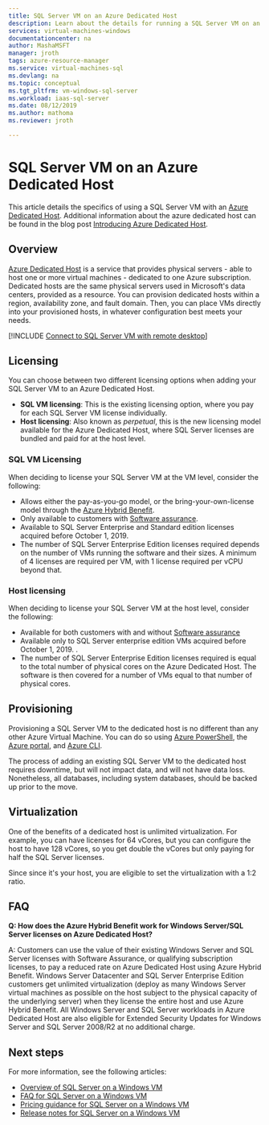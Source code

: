 ```yaml
---
title: SQL Server VM on an Azure Dedicated Host 
description: Learn about the details for running a SQL Server VM on an Azure Dedicated Host. 
services: virtual-machines-windows
documentationcenter: na
author: MashaMSFT
manager: jroth
tags: azure-resource-manager
ms.service: virtual-machines-sql
ms.devlang: na
ms.topic: conceptual
ms.tgt_pltfrm: vm-windows-sql-server
ms.workload: iaas-sql-server
ms.date: 08/12/2019
ms.author: mathoma
ms.reviewer: jroth

---
```

# SQL Server VM on an Azure Dedicated Host 

This article details the specifics of using a SQL Server VM with an [Azure Dedicated Host](/azure/virtual-machines/windows/dedicated-hosts). Additional information about the azure dedicated host can be found in the blog post [Introducing Azure Dedicated Host](https://azure.microsoft.com/en-us/blog/introducing-azure-dedicated-host/). 

## Overview
[Azure Dedicated Host](/azure/virtual-machines/windows/dedicated-hosts) is a service that provides physical servers - able to host one or more virtual machines - dedicated to one Azure subscription. Dedicated hosts are the same physical servers used in Microsoft's data centers, provided as a resource. You can provision dedicated hosts within a region, availability zone, and fault domain. Then, you can place VMs directly into your provisioned hosts, in whatever configuration best meets your needs.


[!INCLUDE [Connect to SQL Server VM with remote desktop](../../../../includes/virtual-machines-common-dedicated-hosts-preview.md)]


## Licensing

You can choose between two different licensing options when adding your SQL Server VM to an Azure Dedicated Host. 

  - **SQL VM licensing**: This is the existing licensing option, where you pay for each SQL Server VM license individually. 
  - **Host licensing**: Also known as _perpetual_, this is the new licensing model available for the Azure Dedicated Host, where SQL Server licenses are bundled and paid for at the host level. 


### SQL VM Licensing 
When deciding to license your SQL Server VM at the VM level, consider the following: 

- Allows either the pay-as-you-go model, or the bring-your-own-license model through the [Azure Hybrid Benefit](virtual-machines-windows-sql-ahb.md).
- Only available to customers with [Software assurance](https://www.microsoft.com/licensing/licensing-programs/faq-software-assurance).
- Available to SQL Server Enterprise and Standard edition licenses acquired before October 1, 2019. 
- The number of SQL Server Enterprise Edition licenses required depends on the number of VMs running the software and their sizes. A minimum of 4 licenses are required per VM, with 1 license required per vCPU beyond that.

### Host licensing
When deciding to license your SQL Server VM at the host level, consider the following: 

- Available for both customers with and without [Software assurance](https://www.microsoft.com/licensing/licensing-programs/faq-software-assurance) 
- Available only to SQL Server enterprise edition VMs acquired before October 1, 2019. . 
- The number of SQL Server Enterprise Edition licenses required is equal to the total number of physical cores on the Azure Dedicated Host. The software is then covered for a number of VMs equal to that number of physical cores.

## Provisioning  
Provisioning a SQL Server VM to the dedicated host is no different than any other Azure Virtual Machine. You can do so using [Azure PowerShell](../dedicated-hosts-powershell.md), the [Azure portal](../dedicated-hosts-portal.md), and [Azure CLI](../../linux/dedicated-hosts-cli.md).

The process of adding an existing SQL Server VM to the dedicated host requires downtime, but will not impact data, and will not have data loss. Nonetheless, all databases, including system databases, should be backed up prior to the move.

## Virtualization 

One of the benefits of a dedicated host is unlimited virtualization. For example, you can have licenses for 64 vCores, but you can configure the host to have 128 vCores, so you get double the vCores but only paying for half the SQL Server licenses. 

Since since it's your host, you are eligible to set the virtualization with a 1:2 ratio. 

## FAQ

**Q: How does the Azure Hybrid Benefit work for Windows Server/SQL Server licenses on Azure Dedicated Host?**

A: Customers can use the value of their existing Windows Server and SQL Server licenses with Software Assurance, or qualifying subscription licenses, to pay a reduced rate on Azure Dedicated Host using Azure Hybrid Benefit. Windows Server Datacenter and SQL Server Enterprise Edition customers get unlimited virtualization (deploy as many Windows Server virtual machines as possible on the host subject to the physical capacity of the underlying server) when they license the entire host and use Azure Hybrid Benefit.  All Windows Server and SQL Server workloads in Azure Dedicated Host are also eligible for Extended Security Updates for Windows Server and SQL Server 2008/R2 at no additional charge. 

## Next steps

For more information, see the following articles: 

* [Overview of SQL Server on a Windows VM](virtual-machines-windows-sql-server-iaas-overview.md)
* [FAQ for SQL Server on a Windows VM](virtual-machines-windows-sql-server-iaas-faq.md)
* [Pricing guidance for SQL Server on a Windows VM](virtual-machines-windows-sql-server-pricing-guidance.md)
* [Release notes for SQL Server on a Windows VM](virtual-machines-windows-sql-server-iaas-release-notes.md)


